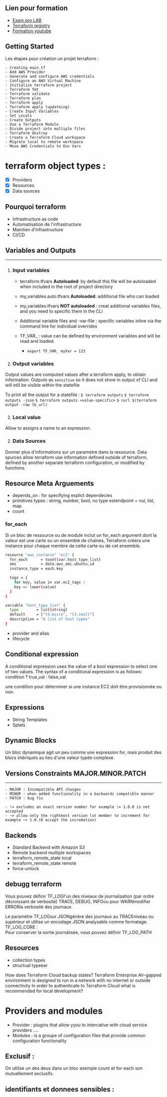 ## Lien pour formation 

- [Exam pro LAB](https://github.com/ExamProCo/Terraform-Associate-Labs)
- [Terraform registry](https://registry.terraform.io/browse/providers)
- [Formation youtube](https://www.youtube.com/watch?v=_6AITxe5iVc&list=PLn6POgpklwWrpWnv05paAdqbFbV6gApHx&index=1&ab_channel=xavki)

## Getting Started

Les étapes pour création un projet terraform : 

    - Creating main.tf
    - Add AWS Provider
    - Generate and configure AWS credentials
    - Configure an AWS Virtual Machine
    - Initialize terraform project
    - Terraform fmt
    - Terraform validate
    - Terraform plan
    - Terraform apply
    - Terraform apply (updateing)
    - Create Input Variables
    - Set Locals
    - Create Outputs
    - Use a Terraform Module
    - Divide project into multiple files
    - Terraform destroy
    - Create a Terraform Cloud workspace
    - Migrate local to remote workspace
    - Move AWS Credentials to Env Vars

# terraform object types : 

- [x] Providers
- [x] Resources 
- [x] Data sources 

## Pourquoi terraform 

- Infrastructure as code 
- Automatisation de l'infrastructure
- Maintien d'infrastructure
- CI/CD 

## Variables and Outputs
------------------------------------
1. ### Input variables 

    - terraform.tfvars **Autoloaded**: by default this file will be autoloaded when included in the root of project directory

    - my_variables.auto.tfvars  **Autoloaded**: additional file who can loaded

    - my_variables.tfvars **NOT autoloaded** :  creat additional variables files, and you need to specific them in the CLI

    - Additional variable files and -var-file : specific variables inline via the command line for individual overrides 

    - TF_VAR_ : value can be defined by environment variables and will be read and loaded. 
        - `export TF_VAR_ myVar = 123`

2. ### Output variables 

Output values are computed values after a terraform apply, to obtain information. Outputs as `sensitive` so it does not show in output of CLI and will still be visible within the statefile 

To print all the output for a statefile : `$ terraform outputs`
                                          `$ terraform outputs -json` 
                                          `$ terraform outputs <value-specific>`
                                          `$ curl $(terraform output -raw lb_url)`

2. ### Local value 

Allow to assigns a name to an expression. 

2. ### Data Sources 

Donner plus d'informations sur un parametre dans la ressource. 
Data spurces allow terraform use information defined outside of terraform, defined by another separate terraform configuration, or modified by functions. 

## Resource Meta Arguements

- depends_on : for specifying explict dependecies 
- primitives types : string, number, bool, no type estendpoint = nul, list, map 
- count

### for_each

Si un bloc de ressource ou de module inclut un for_each argument dont la valeur est une carte ou un ensemble de chaînes, Terraform créera une instance pour chaque membre de cette carte ou de cet ensemble.

```sh
resource "aws_instance" "ec2" {
  for_each      = toset(var.host_type_list)
  ami           = data.aws_ami.ubuntu.id
  instance_type = each.key

  tags = {
    for key, value in var.ec2_tags :
    key => lower(value)
  }
}

variable "host_type_list" {
  type        = list(string)
  default     = ["t3.micro", "t3.small"]
  description = "A list of host types"
}
```
- provider and alias
- lifecycle

## Conditional expression 

A conditional expression uses the value of a bool expression to select one of two values. The syntax of a conditional expression is as follows: condition ? true_val : false_val

une condition pour déterminer si une instance EC2 doit être provisionnée ou non.

## Expressions
- String Templates
- Splats

## Dynamic Blocks
Un bloc dynamique agit un peu comme une expression for, mais produit des blocs imbriqués au lieu d'une valeur typée complexe.

## Versions Constraints MAJOR.MINOR.PATCH
------------------------------------------
    - MAJOR : Incompatible API changes
    - MINOR : when added functionality in a backwards compatible manner 
    - PATCH : bug fix 

    - != excludes an exact version number for example != 1.0.0 is not accepted 
    - ~> allow only the rightmost version lst member to increment for example ~> 1.0.(0 accept the incremation)

## Backends

- Standard Backend with Amazon S3
- Remote backend multiple workspaces
- terraform_remote_state local
- terraform_remote_state remote
- force-unlock

## debugg terraform 

Vous pouvez définir TF_LOGl'un des niveaux de journalisation (par ordre décroissant de verbosité) TRACE, DEBUG, INFOou pour WARNmodifier ERRORla verbosité des journaux.  

Le paramètre TF_LOGsur JSONgénère des journaux au TRACEniveau ou supérieur et utilise un encodage JSON analysable comme formatage.  
TF_LOG_CORE :   
Pour conserver la sortie journalisée, vous pouvez définir TF_LOG_PATH

## Resources

- collection types
- structual typeear

How does Terraform Cloud backup states?
Terraform Enterprise Air-gapped environment is designed to run in a network with no internet or outside connectivity
In order to authenticate to Terraform Cloud what is recommended for local development?

# Providers and modules 
- Provider : plugins that allow yyou to intercative with cloud service providers .... 
- Modules : is a groupe of configuration files that provide common configuration functionality 

## Exclusif : 
On utilise un des deux dans un bloc exemple count et for-each son mutuellement exclusifs. 

## identifiants et donnees sensibles : 

